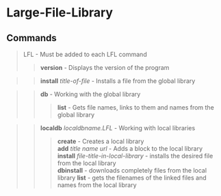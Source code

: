 # Large-File-Library

## Commands
> LFL - Must be added to each LFL command  
>> **version** - Displays the version of the program  

>> **install** *title-of-file* - Installs a file from the global library  

>> **db** - Working with the global library  
>>> **list** - Gets file names, links to them and names from the global library  

>> **localdb** *localdbname.LFL* - Working with local libraries  
>>> **create** - Creates a local library  
**add** *title name url* - Adds a block to the local library  
**install** *file-title-in-local-library* - installs the desired file from the local library  
**dbinstall** - downloads completely files from the local library
**list** - gets the filenames of the linked files and names from the local library
